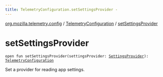 ```yaml
---
title: TelemetryConfiguration.setSettingsProvider - 
---
```


[org.mozilla.telemetry.config](../index.html) / [TelemetryConfiguration](index.html) / [setSettingsProvider](./set-settings-provider.html)

# setSettingsProvider

`open fun setSettingsProvider(settingsProvider: `[`SettingsProvider`](../../org.mozilla.telemetry.measurement/-settings-measurement/-settings-provider/index.html)`): `[`TelemetryConfiguration`](index.html)

Set a provider for reading app settings.

